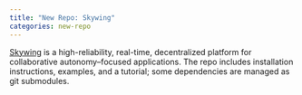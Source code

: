 ```yaml
---
title: "New Repo: Skywing"
categories: new-repo
---
```


 [Skywing](https://github.com/LLNL/Skywing) is a high-reliability, real-time, decentralized platform for collaborative autonomy–focused applications. The repo includes installation instructions, examples, and a tutorial; some dependencies are managed as git submodules.
